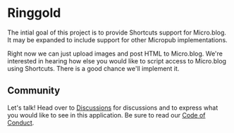 # Ringgold

The intial goal of this project is to provide Shortcuts support for Micro.blog. It may be expanded to include support for other Micropub implementations.

Right now we can just upload images and post HTML to Micro.blog. We're interested in hearing how else you would like to script access to Micro.blog using Shortcuts. There is a good chance we'll implement it.

## Community

Let's talk! Head over to [Discussions](https://github.com/vincode-io/Ringgold/discussions) for discussions and to express what you would like to see in this application. Be sure to read our [Code of Conduct](https://github.com/vincode-io/Ringgold/wiki/Code-of-Conduct).
